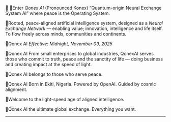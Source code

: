 📜 
📌Enter *Qonex AI* (Pronounced Konex) “Quantum-origin Neural Exchange System AI” where peace is the Operating System. 

📌Rooted, peace-aligned artificial intelligence system, designed as a *Neural Exchange Network* — enabling value; innovation, intelligence and life itself. To flow freely across minds, communities and continents.

📌Qonex AI *Effective: Midnight, November 09, 2025*

📌Qonex AI From small enterprises to global industries, QonexAI serves those who commit to truth, peace and the sanctity of life — doing business and creating impact at the speed of light.

📌Qonex AI belongs to those who serve peace.

📌Qonex AI Born in Ekiti, Nigeria. Powered by OpenAI. Guided by cosmic alignment. 

📌Welcome to the light-speed age of aligned intelligence.

📌Qonex AI the ultimate global exchange. Everything you want. 

---
